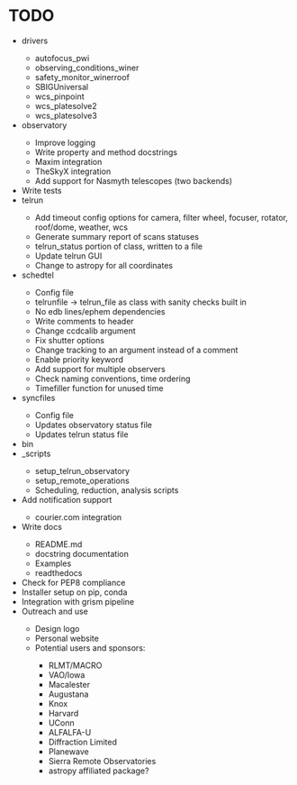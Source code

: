 # TODO
<ul>

<li>drivers</li>
    <ul>
    <li>autofocus_pwi</li>
    <li>observing_conditions_winer</li>
    <li>safety_monitor_winerroof</li>
    <li>SBIGUniversal</li>
    <li>wcs_pinpoint</li>
    <li>wcs_platesolve2</li>
    <li>wcs_platesolve3</li>
    </ul>

<li>observatory</li>
    <ul>
    <li>Improve logging</li>
    <li>Write property and method docstrings</li>
    <li>Maxim integration</li>
    <li>TheSkyX integration</li>
    <li>Add support for Nasmyth telescopes (two backends)</li>
    </ul>

<li>Write tests</li>

<li>telrun</li>
    <ul>
    <li>Add timeout config options for camera, filter wheel, focuser, rotator, roof/dome, weather, wcs</li>
    <li>Generate summary report of scans statuses</li>
    <li>telrun_status portion of class, written to a file</li>
    <li>Update telrun GUI</li>
    <li>Change to astropy for all coordinates</li>
    </ul>

<li>schedtel</li>
    <ul>
    <li>Config file</li>
    <li>telrunfile -> telrun_file as class with sanity checks built in</li>
    <li>No edb lines/ephem dependencies</li>
    <li>Write comments to header</li>
    <li>Change ccdcalib argument</li>
    <li>Fix shutter options</li>
    <li>Change tracking to an argument instead of a comment</li>
    <li>Enable priority keyword</li>
    <li>Add support for multiple observers</li>
    <li>Check naming conventions, time ordering</li>
    <li>Timefiller function for unused time</li>
    </ul>

<li>syncfiles</li>
    <ul>
    <li>Config file</li>
    <li>Updates observatory status file</li>
    <li>Updates telrun status file</li>
    </ul>

<li>bin</li>

<li>_scripts</li>
    <ul>
    <li>setup_telrun_observatory</li>
    <li>setup_remote_operations</li>
    <li>Scheduling, reduction, analysis scripts</li>
    </ul>

<li>Add notification support</li>
    <ul>
    <li>courier.com integration</li>
    </ul>

<li>Write docs</li>
    <ul>
    <li>README.md</li>
    <li>docstring documentation</li>
    <li>Examples</li>
    <li>readthedocs</li>
    </ul>

<li>Check for PEP8 compliance</li>

<li>Installer setup on pip, conda</li>

<li>Integration with grism pipeline</li>

<li>Outreach and use</li>
    <ul>
    <li>Design logo</li>
    <li>Personal website</li>
    <li>Potential users and sponsors:</li>
        <ul>
        <li>RLMT/MACRO</li>
        <li>VAO/Iowa</li>
        <li>Macalester</li>
        <li>Augustana</li>
        <li>Knox</li>
        <li>Harvard</li>
        <li>UConn</li>
        <li>ALFALFA-U</li>
        <li>Diffraction Limited</li>
        <li>Planewave</li>
        <li>Sierra Remote Observatories</li>
        <li>astropy affiliated package?</li>
        </ul>
    </ul>

</ul>